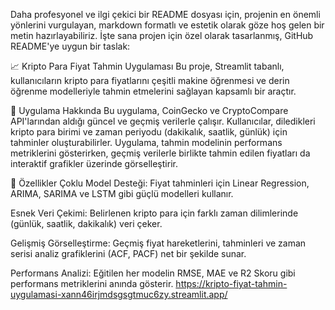 Daha profesyonel ve ilgi çekici bir README dosyası için, projenin en önemli yönlerini vurgulayan, markdown formatlı ve estetik olarak göze hoş gelen bir metin hazırlayabiliriz. İşte sana projen için özel olarak tasarlanmış, GitHub README'ye uygun bir taslak:

📈 Kripto Para Fiyat Tahmin Uygulaması
Bu proje, Streamlit tabanlı, kullanıcıların kripto para fiyatlarını çeşitli makine öğrenmesi ve derin öğrenme modelleriyle tahmin etmelerini sağlayan kapsamlı bir araçtır.

🌟 Uygulama Hakkında
Bu uygulama, CoinGecko ve CryptoCompare API'larından aldığı güncel ve geçmiş verilerle çalışır. Kullanıcılar, diledikleri kripto para birimi ve zaman periyodu (dakikalık, saatlik, günlük) için tahminler oluşturabilirler. Uygulama, tahmin modelinin performans metriklerini gösterirken, geçmiş verilerle birlikte tahmin edilen fiyatları da interaktif grafikler üzerinde görselleştirir.

🚀 Özellikler
Çoklu Model Desteği: Fiyat tahminleri için Linear Regression, ARIMA, SARIMA ve LSTM gibi güçlü modelleri kullanır.

Esnek Veri Çekimi: Belirlenen kripto para için farklı zaman dilimlerinde (günlük, saatlik, dakikalık) veri çeker.

Gelişmiş Görselleştirme: Geçmiş fiyat hareketlerini, tahminleri ve zaman serisi analiz grafiklerini (ACF, PACF) net bir şekilde sunar.

Performans Analizi: Eğitilen her modelin RMSE, MAE ve R2 Skoru gibi performans metriklerini anında gösterir.
https://kripto-fiyat-tahmin-uygulamasi-xann46irjmdsgsgtmuc6zy.streamlit.app/

